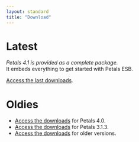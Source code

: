 ```yaml
---
layout: standard
title: "Download"
--- 
```


# Latest

*Petals 4.1 is provided as a complete package.*  
It embeds everything to get started with Petals ESB.

[Access the last downloads](/download-petals-4.1.html).

# Oldies

- [Access the downloads](/download-petals-4.0.html) for Petals 4.0.
- [Access the downloads](/download-petals-3.1.3.html) for Petals 3.1.3.
- [Access the downloads](/download-petals-older.html) for older versions. 
